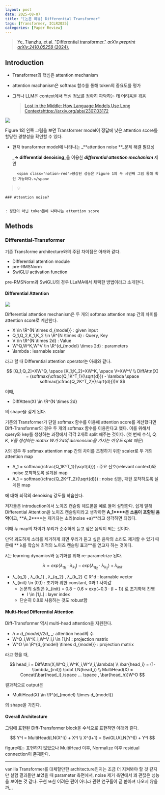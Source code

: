 ```yaml
---
layout: post
date: 2025-08-07
title: "[논문 리뷰] Differential Transformer"
tags: [Transformer, ICLR2025]
categories: [Paper Review]
---
```


> [Ye, Tianzhu, et al. "Differential transformer." ](https://arxiv.org/abs/2410.05258)[_arXiv preprint arXiv:2410.05258_](https://arxiv.org/abs/2410.05258)[ (2024).](https://arxiv.org/abs/2410.05258)



## Introduction

- Transformer의 핵심은 attention mechanism
- attention machanism은 softmax 함수를 통해 token의 중요도를 평가
- 그러나 LLM은 context에서 핵심 정보를 정확히 파악하는 데 어려움을 겪음

	> [Lost in the Middle: How Language Models Use Long Contextshttps://arxiv.org/abs/2307.03172](https://arxiv.org/abs/2307.03172)


![](https://prod-files-secure.s3.us-west-2.amazonaws.com/542b861c-36a8-4051-84e5-8804b6728dba/9083ea56-691a-4752-ae26-47f403431ac8/image.png?X-Amz-Algorithm=AWS4-HMAC-SHA256&X-Amz-Content-Sha256=UNSIGNED-PAYLOAD&X-Amz-Credential=ASIAZI2LB466XIVSAQKX%2F20250921%2Fus-west-2%2Fs3%2Faws4_request&X-Amz-Date=20250921T150110Z&X-Amz-Expires=3600&X-Amz-Security-Token=IQoJb3JpZ2luX2VjEIr%2F%2F%2F%2F%2F%2F%2F%2F%2F%2FwEaCXVzLXdlc3QtMiJIMEYCIQCRfs7lbfIj6xwv8CBXBzRp%2FjXz5zDA8GythufSRidWXQIhAPdiuJPAS3Fp2dOVU0DodCnyF4FHecLN9itUKBigadipKv8DCBMQABoMNjM3NDIzMTgzODA1IgxMvFvvWehlFLLnRVYq3AONQvSMnh3TTHMkU%2FV7uVEFe0OsHu0zA4hoHPNi%2BtIj0NRNzk2szilU4ru%2F0fbUuumCRDZ2nwI94%2BY0xxWqoQwCSkJu00IGR8jQhcfPNOisVJRuutrkLm3AL%2FyBShBep884tYdWwnBzvX4tn5IuWHDbER%2FD8iYAC0T5f6Iu7YiXeBC4YjV2HfZSRNoyYLGVfinNnRnsEmKOSStZxS8Qfj9rvYaKdEp7Y89ujWEGVvt%2BpS7ozgGM2NbI5a1AcDRpk52hSHFYKB45niyfC1lw7Md%2BIe%2BOT8lq4MhI%2BK3R40AJ1uKMlY1X99W7Vd6EpdxHraJ4%2FcNaObCa85jkoqKGG634GCwY%2FvMx04%2BYjqIvV5QRiSbfHzLhn9glE5crj2L3Q%2Fnc74sQ%2BIpGxsWhRI%2BWORqE%2FAZZRYbgug6x53daPaACEiXYnRsiT%2BDxiab%2BPPyZp5V9cHt%2Bo0cU59rCvuAbBCBYmwHOWYVZmBeI6SuSGKeCJJfrndyswlegKAmas9coFm0hludm5dzzOGw8NFwQXNy9dAvr%2BHNkiyAC0Dz%2FNvYg9IYMyg%2BbunIQiT2eAe6SCCqVc1lRt%2FXKLmeHGSCp23MkyJK9AmTHPyXQRF0TBF%2Btb7yH13F2IvssSyEksDDfnb%2FGBjqkAeiNFrrW1u5ezK5ys%2F2AAXM%2FHctR%2FZ2mWfOYWcQvghHbVIBqclVC00PeDB%2BUv3slRgPwv%2BJJ5fdWjI0eF9WKTjLRhsX9syJ22YR0AuQoyreYM3frsGU55OSCKWLi5bf8NfZr1sPrM9niwqqMtxQHsCJmQpy9v3QTYz6uvfogwUzXv%2Fl2D%2FU9ShU6bOQhMIUTBr5YzqQ81il57sjNlE5de4bW9Z0z&X-Amz-Signature=2eaa0e272b25458172c7589b53c6b120a0519f790b241b0b3ad09a98c5a80a55&X-Amz-SignedHeaders=host&x-amz-checksum-mode=ENABLED&x-id=GetObject)


Figure 1의 왼쪽 그림을 보면 Transformer model이 정답에 낮은 attention score를 할당한 경향성을 확인할 수 있다.

- 현재 transformer model에 나타나는 _**attention noise **_문제 해결 필요성

	_**→ differential denoising**_을 이용한 _**differential attention mechanism**_ 제안


		<span class="notion-red">향상된 성능은 Figure 1의 두 세번째 그림 통해 확인 가능하다.</span>


> 💡 


	### Attention noise?


	: 정답이 아닌 token들에 나타나는 attention score



## Methods



### Differential-Transformer


기존 Transforme architecture와의 주된 차이점은 아래와 같다.

- Differential attention module
- pre-RMSNorm
- SwiGLU activation function

pre-RMSNorm과 SwiGLU의 경우 LLaMA에서 채택한 방법이라고 소개한다.



#### Differential Attention


![](https://prod-files-secure.s3.us-west-2.amazonaws.com/542b861c-36a8-4051-84e5-8804b6728dba/116d70b2-1963-4810-9167-f4c7d8a06e8f/image.png?X-Amz-Algorithm=AWS4-HMAC-SHA256&X-Amz-Content-Sha256=UNSIGNED-PAYLOAD&X-Amz-Credential=ASIAZI2LB466XIVSAQKX%2F20250921%2Fus-west-2%2Fs3%2Faws4_request&X-Amz-Date=20250921T150110Z&X-Amz-Expires=3600&X-Amz-Security-Token=IQoJb3JpZ2luX2VjEIr%2F%2F%2F%2F%2F%2F%2F%2F%2F%2FwEaCXVzLXdlc3QtMiJIMEYCIQCRfs7lbfIj6xwv8CBXBzRp%2FjXz5zDA8GythufSRidWXQIhAPdiuJPAS3Fp2dOVU0DodCnyF4FHecLN9itUKBigadipKv8DCBMQABoMNjM3NDIzMTgzODA1IgxMvFvvWehlFLLnRVYq3AONQvSMnh3TTHMkU%2FV7uVEFe0OsHu0zA4hoHPNi%2BtIj0NRNzk2szilU4ru%2F0fbUuumCRDZ2nwI94%2BY0xxWqoQwCSkJu00IGR8jQhcfPNOisVJRuutrkLm3AL%2FyBShBep884tYdWwnBzvX4tn5IuWHDbER%2FD8iYAC0T5f6Iu7YiXeBC4YjV2HfZSRNoyYLGVfinNnRnsEmKOSStZxS8Qfj9rvYaKdEp7Y89ujWEGVvt%2BpS7ozgGM2NbI5a1AcDRpk52hSHFYKB45niyfC1lw7Md%2BIe%2BOT8lq4MhI%2BK3R40AJ1uKMlY1X99W7Vd6EpdxHraJ4%2FcNaObCa85jkoqKGG634GCwY%2FvMx04%2BYjqIvV5QRiSbfHzLhn9glE5crj2L3Q%2Fnc74sQ%2BIpGxsWhRI%2BWORqE%2FAZZRYbgug6x53daPaACEiXYnRsiT%2BDxiab%2BPPyZp5V9cHt%2Bo0cU59rCvuAbBCBYmwHOWYVZmBeI6SuSGKeCJJfrndyswlegKAmas9coFm0hludm5dzzOGw8NFwQXNy9dAvr%2BHNkiyAC0Dz%2FNvYg9IYMyg%2BbunIQiT2eAe6SCCqVc1lRt%2FXKLmeHGSCp23MkyJK9AmTHPyXQRF0TBF%2Btb7yH13F2IvssSyEksDDfnb%2FGBjqkAeiNFrrW1u5ezK5ys%2F2AAXM%2FHctR%2FZ2mWfOYWcQvghHbVIBqclVC00PeDB%2BUv3slRgPwv%2BJJ5fdWjI0eF9WKTjLRhsX9syJ22YR0AuQoyreYM3frsGU55OSCKWLi5bf8NfZr1sPrM9niwqqMtxQHsCJmQpy9v3QTYz6uvfogwUzXv%2Fl2D%2FU9ShU6bOQhMIUTBr5YzqQ81il57sjNlE5de4bW9Z0z&X-Amz-Signature=5a5dff4f724c5223133bc1bb282f3100a0973e1f0edcf8ccf21d99fa117f2b48&X-Amz-SignedHeaders=host&x-amz-checksum-mode=ENABLED&x-id=GetObject)


Differential attention mechanism은 두 개의 softmax attention map 간의 차이를 attention score로 계산한다.

- X \in \R^{N \times d\_{model}} : given input
- Q\_1,Q\_2,K\_1,K\_2 \in \R^{N \times d} : Query, Key
- V \in \R^{N \times 2d} : Value
- W^Q,W^K,W^V \in \R^{d\_{model} \times 2d} : parameters
- \lambda : learnable scalar

라고 할 때 Differential attention operator는 아래와 같다.


$$
[Q_1;Q_2]=XW^Q, \space [K_1;K_2]=XW^K, \space V=XW^V \\
DiffAttn(X) = (softmax(\cfrac{Q_1K^T_1}{\sqrt{d}}) - \lambda \space softmax(\cfrac{Q_2K^T_2}{\sqrt{d}}))V
$$


이때,

- DiffAtten(X) \in \R^{N \times 2d}

의 shape을 갖게 된다.


기존의 Transformer가 단일 softmax 함수를 이용해 attention score를 계산했다면 Diff-Transformer의 경우 두 개의 softmax 함수를 이용한다고 했다. 이를 위해서 query와 key를 생성하는 과정에서 각각 2개로 split 해주는 것이다. <span class="notion-red">(첫 번째 수식, </span><span class="notion-red">_Q, K, V를 생성하는 matrix W가 2d의 dismension을 가지는 이유도 split 때문_</span><span class="notion-red">)</span>


 λ의 경우 두 softmax attention map 간의 차이를 조정하기 위한 scaler로 두 개의 attention map

- A\_1 = softmax(\cfrac{Q\_1K^T\_1}{\sqrt{d}}) : 주요 신호(relevant context)와 noise 포착하도록 설계된 map
- A\_1 = softmax(\cfrac{Q\_2K^T\_2}{\sqrt{d}}) : noise 성분, 패턴 포착하도록 설계된 map 

에 대해 최적의 denoising 강도를 학습한다.


저자들은 introduction에서 노이즈 캔슬링 헤드폰을 예로 들어 설명한다. 쉽게 말해 Differential Attention을 노이즈 캔슬링이라고 생각하면 **A\_1****은 소음이 포함된 음악**이고, **A\_2****는 제거되는 소리(noise +a)**라고 생각하면 되겠다. 


이때 두 map의 차이가 우리가 순수하게 듣고 싶은 음악이 되는 것이다. 


만약 과도하게 소리를 제거하게 되면 우리가 듣고 싶은 음악의 소리도 제거할 수 있기 때문에 ** λ를 학습해 최적의 노이즈 캔슬링 효과**를 얻고자 하는 것이다.


λ는 learning dynamics와 동기화를 위해 re-parametrize 된다.


$$
\lambda = exp(\lambda_{q_1} \cdot \lambda_{k_1}) - exp(\lambda_{q_2} \cdot \lambda_{k_2}) + \lambda_{init}
$$

- λ\_{q\_1} , λ\_{k\_1} , λ\_{q\_2} , λ\_{k\_2} ∈ R^d : learnable vector
- λ\_{init} \in (0,1) : 초기화 위한 constant, 0과 1 사이값
	- 논문의 실험은 λ\_{init} = 0.8 − 0.6 × exp(−0.3 · (l − 1)) 로 초기화해 진행
		- l \in [1,L] : layer index
	- 단순히 0.8로 사용하는 것도 robust함


#### **Multi-Head Differential Attention**


Diff-Transformer 역시 multi-head attention을 지원한다.

- _h = d\_{model}/2d__ _: attention head의 수
- W^Q\_i,W^K\_i,W^V\_i,i \in [1,h] : projection matrix
- W^O \in \R^{d\_{model} \times d\_{model}} : projection matrix

라고 했을 때,


$$
head_i = DiffAttn(X;W^Q_i,W^K_i,W^V_i,\lambda) \\
\bar{head_i} = (1-\lambda_{init}) \cdot LN(head_i) \\
MultiHead(X) = Concat(\bar{head_i},\space ... \space , \bar{head_h})W^O
$$


결과적으로 output은

- MultiHead(X) \in \R^{d\_{model} \times d\_{model}}

의 shape을 가진다.



#### Overall Architecture


그림에 표현된 Diff-Transformer block을 수식으로 표현하면 아래와 같다.


$$
Y^l = MultiHead(LN(X^l)) + X^l \\
X^{l+1} = SwiGLU(LN(Y^l)) + Y^l
$$


figure에는 표현하지 않았으나 MultiHead 이후, Normalize 이후 residual connection이 존재한다.


---


vanilla Transformer를 대체할만한 architecture인지는 조금 더 지켜봐야 할 것 같지만 실험 결과들만 보았을 때 parameter 측면에서, noise 제거 측면에서 꽤 괜찮은 성능을 보이는 것 같다. 구현 또한 어려운 편이 아니라 관련 연구들이 곧 쏟아져 나오지 않을까,,,

